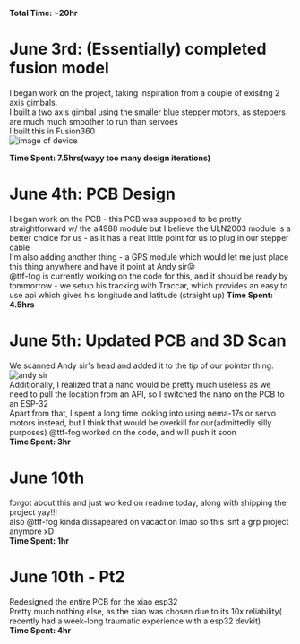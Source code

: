 **Total Time: ~20hr**

# June 3rd: (Essentially) completed fusion model

I began work on the project, taking inspiration from a couple of exisitng 2 axis gimbals.<br>
I built a two axis gimbal using the smaller blue stepper motors, as steppers are much much smoother to run than servoes<br>
I built this in Fusion360<br>
![image of device](Assets/model.png)<br>

**Time Spent: 7.5hrs(wayy too many design iterations)**

# June 4th: PCB Design

I began work on the PCB - this PCB was supposed to be pretty straightforward w/ the a4988 module but I believe the ULN2003 module is a better choice for us - as it has a neat little point for us to plug in our stepper cable<br>
I'm also adding another thing - a GPS module which would let me just place this thing anywhere and have it point at Andy sir😝<br>
@ttf-fog is currently working on the code for this, and it should be ready by tommorrow - we setup his tracking with Traccar, which provides an easy to use api which gives his longitude and latitude (straight up)
**Time Spent: 4.5hrs**<br>

# June 5th: Updated PCB and 3D Scan

We scanned Andy sir's head and added it to the tip of our pointer thing.<br>
![andy sir](Assets/andy.png)<br>
Additionally, I realized that a nano would be pretty much useless as we need to pull the location from an API, so I switched the nano on the PCB to an ESP-32<br>
Apart from that, I spent a long time looking into using nema-17s or servo motors instead, but I think that would be overkill for our(admittedly silly purposes)
@ttf-fog worked on the code, and will push it soon<br>
**Time Spent: 3hr**

# June 10th

forgot about this and just worked on readme today, along with shipping the project yay!!! <br>
also @ttf-fog kinda dissapeared on vacaction lmao so this isnt a grp project anymore xD<br>
**Time Spent: 1hr**<br>

# June 10th - Pt2

Redesigned the entire PCB for the xiao esp32<br>
Pretty much nothing else, as the xiao was chosen due to its 10x reliability( recently had a week-long traumatic experience with a esp32 devkit)<br>
**Time Spent: 4hr**<br>
